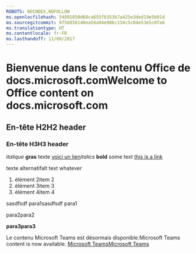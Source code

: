 ```yaml
---
ROBOTS: NOINDEX,NOFOLLOW
ms.openlocfilehash: 54891050d68ca655fb353b7a425e3ded19e5b91d
ms.sourcegitcommit: 9756856140ea56a94e986c134c5c04e53e5c0fa6
ms.translationtype: HT
ms.contentlocale: fr-FR
ms.lasthandoff: 11/08/2017
---
```

# <a name="welcome-to-office-content-on-docsmicrosoftcom"></a><span data-ttu-id="594f0-101">Bienvenue dans le contenu Office de docs.microsoft.com</span><span class="sxs-lookup"><span data-stu-id="594f0-101">Welcome to Office content on docs.microsoft.com</span></span>
## <a name="h2-header"></a><span data-ttu-id="594f0-102">En-tête H2</span><span class="sxs-lookup"><span data-stu-id="594f0-102">H2 header</span></span>
### <a name="h3-header"></a><span data-ttu-id="594f0-103">En-tête H3</span><span class="sxs-lookup"><span data-stu-id="594f0-103">H3 header</span></span>

<span data-ttu-id="594f0-104">*italique*
**gras** texte [voici un lien](Office-365-groups.md)</span><span class="sxs-lookup"><span data-stu-id="594f0-104">*italics*
**bold** some text [this is a link](Office-365-groups.md)</span></span>

<span data-ttu-id="594f0-105">texte alternatif</span><span class="sxs-lookup"><span data-stu-id="594f0-105">alt text whatever</span></span>
1. <span data-ttu-id="594f0-106">élément 2</span><span class="sxs-lookup"><span data-stu-id="594f0-106">item 2</span></span>
2. <span data-ttu-id="594f0-107">élément 3</span><span class="sxs-lookup"><span data-stu-id="594f0-107">item 3</span></span>
3. <span data-ttu-id="594f0-108">élément 4</span><span class="sxs-lookup"><span data-stu-id="594f0-108">item 4</span></span>





<span data-ttu-id="594f0-109">sasdfsdf para1</span><span class="sxs-lookup"><span data-stu-id="594f0-109">sasdfsdf para1</span></span>

<span data-ttu-id="594f0-110">para2</span><span class="sxs-lookup"><span data-stu-id="594f0-110">para2</span></span>

<span data-ttu-id="594f0-111">**para3**</span><span class="sxs-lookup"><span data-stu-id="594f0-111">**para3**</span></span>




<span data-ttu-id="594f0-112">Le contenu Microsoft Teams est désormais disponible.</span><span class="sxs-lookup"><span data-stu-id="594f0-112">Microsoft Teams content is now available.</span></span>
[<span data-ttu-id="594f0-113">Microsoft Teams</span><span class="sxs-lookup"><span data-stu-id="594f0-113">Microsoft Teams</span></span>](https://docs.microsoft.com/MicrosoftTeams)
